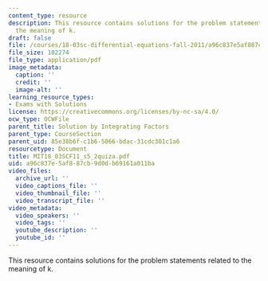 ```yaml
---
content_type: resource
description: This resource contains solutions for the problem statements related to
  the meaning of k.
draft: false
file: /courses/18-03sc-differential-equations-fall-2011/a96c837e5af887cb9d0db69161a011ba_MIT18_03SCF11_s5_2quiza.pdf
file_size: 102274
file_type: application/pdf
image_metadata:
  caption: ''
  credit: ''
  image-alt: ''
learning_resource_types:
- Exams with Solutions
license: https://creativecommons.org/licenses/by-nc-sa/4.0/
ocw_type: OCWFile
parent_title: Solution by Integrating Factors
parent_type: CourseSection
parent_uid: 85e38b6f-c1b6-5066-bdac-31cdc301c1a6
resourcetype: Document
title: MIT18_03SCF11_s5_2quiza.pdf
uid: a96c837e-5af8-87cb-9d0d-b69161a011ba
video_files:
  archive_url: ''
  video_captions_file: ''
  video_thumbnail_file: ''
  video_transcript_file: ''
video_metadata:
  video_speakers: ''
  video_tags: ''
  youtube_description: ''
  youtube_id: ''
---
```

This resource contains solutions for the problem statements related to the meaning of k.